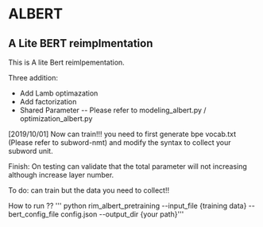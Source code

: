 # ALBERT

## A Lite BERT reimplmentation

This is A lite Bert reimlpementation.

Three addition:
* Add Lamb optimazation
* Add factorization
* Shared Parameter    -- Please refer to modeling_albert.py / optimization_albert.py

[2019/10/01] Now can train!!! you need to first generate bpe vocab.txt (Please refer to subword-nmt) and modify the syntax to collect your subword unit.

Finish:
    On testing can validate that the total parameter will not increasing although increase layer number.

To do:
    can train but the data you need to collect!!

How to run ??
''' python rim_albert_pretraining --input_file {training data}  --bert_config_file config.json --output_dir {your path}'''
